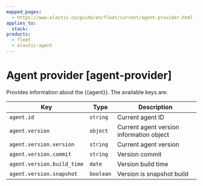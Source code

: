 ```yaml
---
mapped_pages:
  - https://www.elastic.co/guide/en/fleet/current/agent-provider.html
applies_to:
  stack:
products:
  - fleet
  - elastic-agent
---
```


# Agent provider [agent-provider]

Provides information about the {{agent}}. The available keys are:

| Key | Type | Description |
| --- | --- | --- |
| `agent.id` | `string` | Current agent ID |
| `agent.version` | `object` | Current agent version information object |
| `agent.version.version` | `string` | Current agent version |
| `agent.version.commit` | `string` | Version commit |
| `agent.version.build_time` | `date` | Version build time |
| `agent.version.snapshot` | `boolean` | Version is snapshot build |

